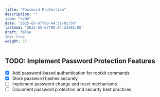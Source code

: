 ```yaml
---
title: "Password Protection"
description: ""
icon: "code"
date: "2025-05-07T00:44:31+01:00"
lastmod: "2025-05-07T00:44:31+01:00"
draft: false
toc: true
weight: 57
---
```


## TODO: Implement Password Protection Features

- [x] Add password-based authentication for rootkit commands
- [x] Store password hashes securely
- [ ] Implement password change and reset mechanisms
- [ ] Document password protection and security best practices
